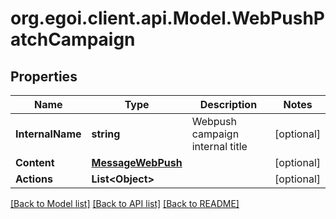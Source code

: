 # org.egoi.client.api.Model.WebPushPatchCampaign
## Properties

Name | Type | Description | Notes
------------ | ------------- | ------------- | -------------
**InternalName** | **string** | Webpush campaign internal title | [optional] 
**Content** | [**MessageWebPush**](MessageWebPush.md) |  | [optional] 
**Actions** | **List&lt;Object&gt;** |  | [optional] 

[[Back to Model list]](../README.md#documentation-for-models) [[Back to API list]](../README.md#documentation-for-api-endpoints) [[Back to README]](../README.md)

